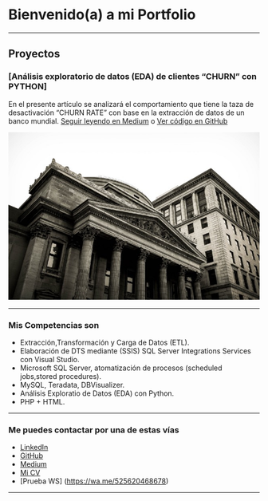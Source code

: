 # Bienvenido(a) a mi Portfolio

---

## Proyectos
### [Análisis exploratorio de datos (EDA) de clientes “CHURN” con PYTHON]

En el presente artículo se analizará el comportamiento que tiene la taza de desactivación “CHURN RATE” 
con base en la extracción de datos de un banco mundial. [Seguir leyendo en Medium](https://medium.com/@pacheco.arana.luis/an%C3%A1lisis-exploratorio-de-datos-eda-de-clientes-churn-con-python-14be26484c7c) o [Ver código en GitHub](https://github.com/LuisPacharan/proyecto-portafolio/blob/main/DataSetElegido/Analisis_EDA1_churn.ipynb)


[<img src="images/Bank_EtienneMa.jpeg?raw=true"/>](https://medium.com/@pacheco.arana.luis/an%C3%A1lisis-exploratorio-de-datos-eda-de-clientes-churn-con-python-14be26484c7c)

---

### Mis Competencias son

- Extracción,Transformación y Carga de Datos (ETL).
- Elaboración de DTS mediante (SSIS) SQL Server Integrations Services con Visual Studio.
- Microsoft SQL Server, atomatización de procesos (scheduled jobs,stored procedures). 
- MySQL, Teradata, DBVisualizer.
- Análisis Exploratio de Datos (EDA) con Python.
- PHP + HTML.

---

### Me puedes contactar por una de estas vías

- [LinkedIn](https://www.linkedin.com/in/luis-enrique-pacheco-arana/)
- [GitHub](https://github.com/LuisPacharan/)
- [Medium](https://medium.com/@pacheco.arana.luis)
- [Mi CV](/pdf/CV_LEPA.pdf)
- [Prueba WS] (https://wa.me/525620468678)
---
